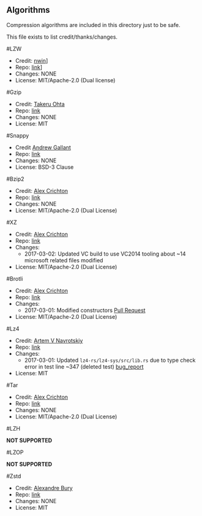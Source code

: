 Algorithms
---

Compression algorithms are included in this directory just to be safe.

This file exists to list credit/thanks/changes.

#LZW

* Credit: [nwin](https://github.com/nwin)]
* Repo: [link](https://github.com/nwin/lzw)]
* Changes: NONE
* License: MIT/Apache-2.0 (Dual license)

#Gzip
* Credit: [Takeru Ohta](https://github.com/sile)
* Repo: [link](https://github.com/sile/libflate)
* Changes: NONE
* License: MIT

#Snappy
* Credit [Andrew Gallant](https://github.com/burntshushi)
* Repo: [link](https://github.com/burntsushi/rust-snappy)
* Changes: NONE
* License: BSD-3 Clause

#Bzip2
* Credit: [Alex Crichton](https://github.com/alexcrichton)
* Repo: [link](https://github.com/alexcrichton/bzip2-rs)
* Changes: NONE
* License: MIT/Apache-2.0 (Dual License)

#XZ
* Credit: [Alex Crichton](https://github.com/alexcrichton)
* Repo: [link](https://github.com/alexcrichton/xz2-rs)
* Changes:
  * 2017-03-02: Updated VC build to use VC2014 tooling about ~14 microsoft related files modified
* License: MIT/Apache-2.0 (Dual License)

#Brotli
* Credit: [Alex Crichton](https://github.com/alexcrichton)
* Repo: [link](https://github.com/alexcrichton/brotli2-rs)
* Changes:
  * 2017-03-01: Modified constructors [Pull Request](https://github.com/alexcrichton/brotli2-rs/pull/6)
* License: MIT/Apache-2.0 (Dual License)

#Lz4
* Credit: [Artem V Navrotskiy](https://github.com/bozaro)
* Repo: [link](https://github.com/bozaro/lz4-rs)
* Changes:
  * 2017-03-01: Updated `lz4-rs/lz4-sys/src/lib.rs` due to type check error in test line ~347 (deleted test) [bug_report](https://github.com/bozaro/lz4-rs/issues/19)
* License: MIT

#Tar
* Credit: [Alex Crichton](https://github.com/alexcrichton)
* Repo: [link](https://github.com/alexcrichton/tar-rs)
* Changes: NONE
* License: MIT/Apache-2.0 (Dual License)

#LZH

**NOT SUPPORTED**

#LZOP

**NOT SUPPORTED**

#Zstd
* Credit: [Alexandre Bury](https://github.com/gyscos)
* Repo: [link](https://github.com/gyscos/zstd-rs)
* Changes: NONE
* License: MIT

